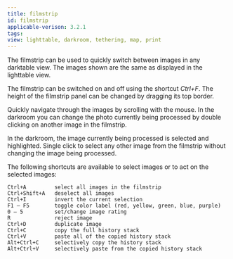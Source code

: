 ```yaml
---
title: filmstrip
id: filmstrip
applicable-verison: 3.2.1
tags: 
view: lighttable, darkroom, tethering, map, print
---
```


The filmstrip can be used to quickly switch between images in any darktable view. The images shown are the same as displayed in the lighttable view.

The filmstrip can be switched on and off using the shortcut _Ctrl+F_. The height of the filmstrip panel can be changed by dragging its top border.

Quickly navigate through the images by scrolling with the mouse. In the darkroom you can change the photo currently being processed by double clicking on another image in the filmstrip.

In the darkroom, the image currently being processed is selected and highlighted. Single click to select any other image from the filmstrip without changing the image being processed.

The following shortcuts are available to select images or to act on the selected images:

```
Ctrl+A         select all images in the filmstrip
Ctrl+Shift+A   deselect all images
Ctrl+I         invert the current selection
F1 – F5        toggle color label (red, yellow, green, blue, purple)
0 – 5          set/change image rating
R              reject image
Ctrl+D         duplicate image
Ctrl+C         copy the full history stack
Ctrl+V         paste all of the copied history stack
Alt+Ctrl+C     selectively copy the history stack
Alt+Ctrl+V     selectively paste from the copied history stack
```
